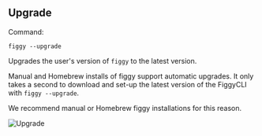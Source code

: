
## Upgrade

Command:

    figgy --upgrade
        
Upgrades the user's version of `figgy` to the latest version. 

Manual and Homebrew installs of figgy support automatic upgrades. It only takes a second to download and set-up the latest
version of the FiggyCLI with `figgy --upgrade`. 

We recommend manual or Homebrew figgy installations for this reason. 

![Upgrade](/images/gifs/upgrade.gif)

